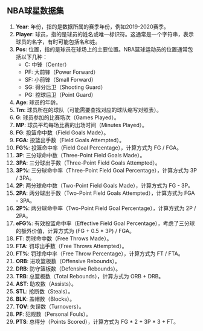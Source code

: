 ## NBA球星数据集

1. **Year**: 年份，指的是数据所属的赛季年份，例如2019-2020赛季。
2. **Player**: 球员，指的是球员的姓名或唯一标识符。这通常是一个字符串，表示球员的名字，有时可能包括名和姓。
3. **Pos**: 位置，指的是球员在球场上的主要位置。NBA篮球运动员的位置通常包括以下几种：
   - C: 中锋（Center）
   - PF: 大前锋（Power Forward）
   - SF: 小前锋（Small Forward）
   - SG: 得分后卫（Shooting Guard）
   - PG: 控球后卫（Point Guard）
4. **Age**: 球员的年龄。
5. **Tm**: 球员所在的球队（可能需要查找对应的球队缩写对照表）。
6. **G**: 球员参加的比赛场次（Games Played）。
7. **MP**: 球员平均每场比赛的出场时间（Minutes Played）。
8. **FG**: 投篮命中数（Field Goals Made）。
9. **FGA**: 投篮出手数（Field Goals Attempted）。
10. **FG%**: 投篮命中率（Field Goal Percentage），计算方式为 FG / FGA。
11. **3P**: 三分球命中数（Three-Point Field Goals Made）。
12. **3PA**: 三分球出手数（Three-Point Field Goals Attempted）。
13. **3P%**: 三分球命中率（Three-Point Field Goal Percentage），计算方式为 3P / 3PA。
14. **2P**: 两分球命中数（Two-Point Field Goals Made），计算方式为 FG - 3P。
15. **2PA**: 两分球出手数（Two-Point Field Goals Attempted），计算方式为 FGA - 3PA。
16. **2P%**: 两分球命中率（Two-Point Field Goal Percentage），计算方式为 2P / 2PA。
17. **eFG%**: 有效投篮命中率（Effective Field Goal Percentage），考虑了三分球的额外价值，计算方式为 (FG + 0.5 * 3P) / FGA。
18. **FT**: 罚球命中数（Free Throws Made）。
19. **FTA**: 罚球出手数（Free Throws Attempted）。
20. **FT%**: 罚球命中率（Free Throw Percentage），计算方式为 FT / FTA。
21. **ORB**: 进攻篮板数（Offensive Rebounds）。
22. **DRB**: 防守篮板数（Defensive Rebounds）。
23. **TRB**: 总篮板数（Total Rebounds），计算方式为 ORB + DRB。
24. **AST**: 助攻数（Assists）。
25. **STL**: 抢断数（Steals）。
26. **BLK**: 盖帽数（Blocks）。
27. **TOV**: 失误数（Turnovers）。
28. **PF**: 犯规数（Personal Fouls）。
29. **PTS**: 总得分（Points Scored），计算方式为 FG * 2 + 3P * 3 + FT。